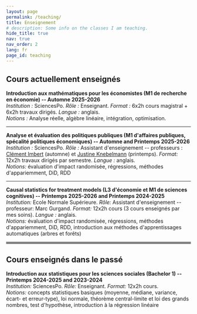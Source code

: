 ```yaml
---
layout: page
permalink: /teaching/
title: Enseignement
# description: Some info on the classes I am teaching.
hide_title: true
nav: true
nav_order: 2
lang: fr
page_id: teaching
---
```


## Cours actuellement enseignés

**Introduction aux mathématiques pour les économistes (M1 de recherche en économie) -- Automne 2025-2026**  
*Institution :* SciencesPo. *Rôle :* Enseignant. *Format :* 6x2h cours magistral + 6x2h travaux dirigés. *Langue :* anglais.   
*Notions :* Analyse réelle, algèbre linéaire, intégration, optimisation.  

---

**Analyse et évaluation des politiques publiques (M1 d'affaires publiques, spécalité politiques économiques) -- Automne and Printemps 2025-2026**  
*Institution :* SciencesPo. *Rôle :* Assistant d'enseignement -- professeurs : [Clément Imbert](https://sites.google.com/site/clemimbert/) (automne) et [Justine Knebelmann](https://sites.google.com/view/justine-knebelmann/home) (printemps). *Format:* 12x2h travaux dirigés par semestre. *Langue :* anglais.  
*Notions:* évaluation d'impact randomisée, régressions, méthodes d'appariemment, DiD, RDD

---

**Causal statistics for treatment models (L3 d'économie et M1 de sciences cognitives) -- Printemps 2025-2026 and Printemps 2024-2025**  
*Institution:* Ecole Normale Supérieure. *Rôle:* Assistant d'enseignement -- professeur: Marc Gurgand. *Format:* 12x2h cours (3 cours enseignés par mes soins). *Langue :* anglais.    
*Notions:* évaluation d'impact randomisée, régressions, méthodes d'appariemment, DiD, RDD, introduction aux méthodes d'apprentissages automatiques (arbres et forêts)


<hr style="height:6px; background-color:gray; border:none; margin:auto;" />


## Cours enseignés dans le passé

**Introduction aux statistiques pour les sciences sociales (Bachelor 1) -- Printemps 2024-2025 and 2023-2024**  
*Institution:* SciencesPo. *Rôle:* Enseignant. *Format:* 12x2h cours.  
*Notions:* concepts statistiques basiques (moyenne, médiane, variance, écart- et erreur-type), loi normale, théorème central-limite et loi des grands nombres, test d'hypothèse, introduction à la régression linéaire
